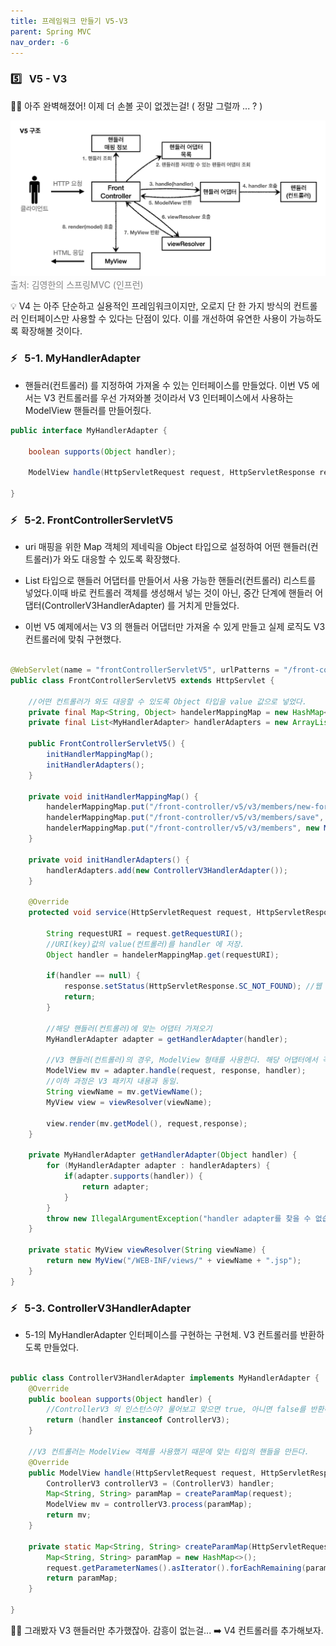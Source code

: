 ```yaml
---
title: 프레임워크 만들기 V5-V3
parent: Spring MVC
nav_order: -6
---
```


### 5️⃣ &nbsp; V5 - V3

🤔💭 아주 완벽해졌어! 이제 더 손볼 곳이 없겠는걸! ( 정말 그럴까 ... ? )

<img src="/assets/images/pages/cs/mvc/05. V5 pattern.png">
<span style="color: #808080">출처: 김영한의 스프링MVC (인프런)</span>

💡 V4 는 아주 단순하고 실용적인 프레임워크이지만, 오로지 단 한 가지 방식의 컨트롤러 인터페이스만 사용할 수 있다는 단점이 있다. 이를 개선하여 유연한 사용이 가능하도록 확장해볼 것이다.

### ⚡️ &nbsp; 5-1. MyHandlerAdapter

- 핸들러(컨트롤러) 를 지정하여 가져올 수 있는 인터페이스를 만들었다. 이번 V5 에서는 V3 컨트롤러를 우선 가져와볼 것이라서 V3 인터페이스에서 사용하는 ModelView 핸들러를 만들어줬다.

```java
public interface MyHandlerAdapter {

    boolean supports(Object handler);

    ModelView handle(HttpServletRequest request, HttpServletResponse response, Object handler) throws ServletException, IOException;

}
```

### ⚡️ &nbsp; 5-2. FrontControllerServletV5

- uri 매핑을 위한 Map 객체의 제네릭을 Object 타입으로 설정하여 어떤 핸들러(컨트롤러)가 와도 대응할 수 있도록 확장했다.

- List 타입으로 핸들러 어댑터를 만들어서 사용 가능한 핸들러(컨트롤러) 리스트를 넣었다.이때 바로 컨트롤러 객체를 생성해서 넣는 것이 아닌, 중간 단계에 핸들러 어댑터(ControllerV3HandlerAdapter) 를 거치게 만들었다.

- 이번 V5 예제에서는 V3 의 핸들러 어댑터만 가져올 수 있게 만들고 실제 로직도 V3 컨트롤러에 맞춰 구현했다.

```java

@WebServlet(name = "frontControllerServletV5", urlPatterns = "/front-controller/v5/*")
public class FrontControllerServletV5 extends HttpServlet {

    //어떤 컨트롤러가 와도 대응할 수 있도록 Object 타입을 value 값으로 넣었다.
    private final Map<String, Object> handelerMappingMap = new HashMap<>();
    private final List<MyHandlerAdapter> handlerAdapters = new ArrayList<>();

    public FrontControllerServletV5() {
        initHandlerMappingMap();
        initHandlerAdapters();
    }

    private void initHandlerMappingMap() {
        handelerMappingMap.put("/front-controller/v5/v3/members/new-form", new MemberFormControllerV3());
        handelerMappingMap.put("/front-controller/v5/v3/members/save", new MemberSaveControllerV3());
        handelerMappingMap.put("/front-controller/v5/v3/members", new MemberListControllerV3());
    }

    private void initHandlerAdapters() {
        handlerAdapters.add(new ControllerV3HandlerAdapter());
    }

    @Override
    protected void service(HttpServletRequest request, HttpServletResponse response) throws ServletException, IOException {

        String requestURI = request.getRequestURI();
        //URI(key)값의 value(컨트롤러)를 handler 에 저장.
        Object handler = handelerMappingMap.get(requestURI);

        if(handler == null) {
            response.setStatus(HttpServletResponse.SC_NOT_FOUND); //웹 상태코드를 404로 바꾸고 리턴.
            return;
        }

        //해당 핸들러(컨트롤러)에 맞는 어댑터 가져오기
        MyHandlerAdapter adapter = getHandlerAdapter(handler);

        //V3 핸들러(컨트롤러)의 경우, ModelView 형태를 사용한다. 해당 어댑터에서 각 컨트롤러에서 사용하는 객체를 반환해줌.
        ModelView mv = adapter.handle(request, response, handler);
        //이하 과정은 V3 패키지 내용과 동일.
        String viewName = mv.getViewName();
        MyView view = viewResolver(viewName);

        view.render(mv.getModel(), request,response);
    }

    private MyHandlerAdapter getHandlerAdapter(Object handler) {
        for (MyHandlerAdapter adapter : handlerAdapters) {
            if(adapter.supports(handler)) {
                return adapter;
            }
        }
        throw new IllegalArgumentException("handler adapter를 찾을 수 없습니다. handler = " + handler);
    }

    private static MyView viewResolver(String viewName) {
        return new MyView("/WEB-INF/views/" + viewName + ".jsp");
    }
}

```

### ⚡️ &nbsp; 5-3. ControllerV3HandlerAdapter

- 5-1의 MyHandlerAdapter 인터페이스를 구현하는 구현체. V3 컨트롤러를 반환하도록 만들었다.

```java

public class ControllerV3HandlerAdapter implements MyHandlerAdapter {
    @Override
    public boolean supports(Object handler) {
        //ControllerV3 의 인스턴스야? 물어보고 맞으면 true, 아니면 false를 반환하는 구조
        return (handler instanceof ControllerV3);
    }

    //V3 컨트롤러는 ModelView 객체를 사용했기 때문에 맞는 타입의 핸들을 만든다.
    @Override
    public ModelView handle(HttpServletRequest request, HttpServletResponse response, Object handler) throws ServletException, IOException {
        ControllerV3 controllerV3 = (ControllerV3) handler;
        Map<String, String> paramMap = createParamMap(request);
        ModelView mv = controllerV3.process(paramMap);
        return mv;
    }

    private static Map<String, String> createParamMap(HttpServletRequest request) {
        Map<String, String> paramMap = new HashMap<>();
        request.getParameterNames().asIterator().forEachRemaining(paramName -> paramMap.put(paramName, request.getParameter(paramName)));
        return paramMap;
    }

}
```

🤔💭 그래봤자 V3 핸들러만 추가했잖아. 감흥이 없는걸... ➡️ V4 컨트롤러를 추가해보자.
